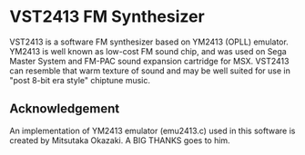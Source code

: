 VST2413 FM Synthesizer
======================

VST2413 is a software FM synthesizer based on YM2413 (OPLL) emulator.
YM2413 is well known as low-cost FM sound chip, and was used on Sega
Master System and FM-PAC sound expansion cartridge for MSX. VST2413
can resemble that warm texture of sound and may be well suited for
use in "post 8-bit era style" chiptune music.

Acknowledgement
---------------

An implementation of YM2413 emulator (emu2413.c) used in this software
is created by Mitsutaka Okazaki. A BIG THANKS goes to him.
